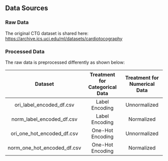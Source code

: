 ## Data Sources

### Raw Data
The original CTG dataset is shared here: https://archive.ics.uci.edu/ml/datasets/cardiotocography

### Processed Data
The raw data is preprocessed differently as shown below:

| Dataset |	Treatment for Categorical Data |	Treatment for Numerical Data |
| :-: | :-: | :-: |
| ori_label_encoded_df.csv	| Label Encoding	| Unnormalized |
| norm_label_encoded_df.csv	| Label Encoding	| Normalized |
| ori_one_hot_encoded_df.csv	| One-Hot Encoding	| Unnormalized |
| norm_one_hot_encoded_df.csv |	One-Hot Encoding	| Normalized |

